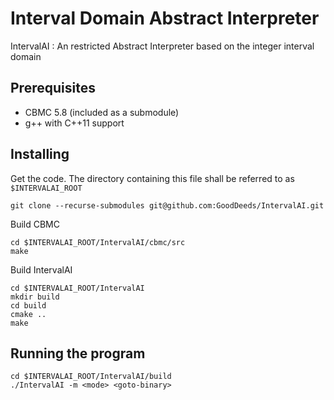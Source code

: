 # Interval Domain Abstract Interpreter

IntervalAI : An restricted Abstract Interpreter based on the integer interval domain

## Prerequisites

* CBMC 5.8 (included as a submodule)
* g++ with C++11 support

## Installing

Get the code. The directory containing this file shall be referred to as `$INTERVALAI_ROOT`

```
git clone --recurse-submodules git@github.com:GoodDeeds/IntervalAI.git
```

Build CBMC

```
cd $INTERVALAI_ROOT/IntervalAI/cbmc/src
make
```

Build IntervalAI

```
cd $INTERVALAI_ROOT/IntervalAI
mkdir build
cd build
cmake ..
make
```

## Running the program

```
cd $INTERVALAI_ROOT/IntervalAI/build
./IntervalAI -m <mode> <goto-binary>
```
